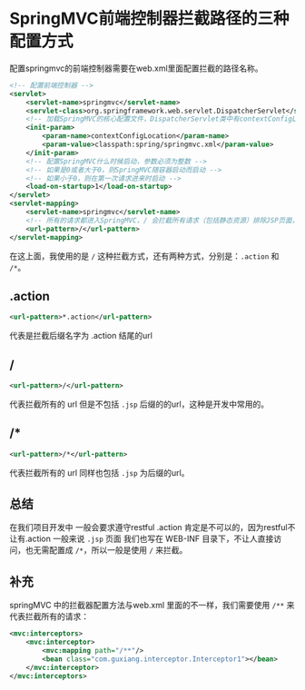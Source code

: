 # SpringMVC前端控制器拦截路径的三种配置方式

配置springmvc的前端控制器需要在web.xml里面配置拦截的路径名称。

```xml
<!-- 配置前端控制器 -->
<servlet>
	<servlet-name>springmvc</servlet-name>
	<servlet-class>org.springframework.web.servlet.DispatcherServlet</servlet-class>
	<!-- 加载SpringMVC的核心配置文件，DispatcherServlet类中有contextConfigLocation属性，不能变，默认加载WEB-INF路径下的文件 -->
	<init-param>
		<param-name>contextConfigLocation</param-name>
		<param-value>classpath:spring/springmvc.xml</param-value>
	</init-param>
	<!-- 配置SpringMVC什么时候启动，参数必须为整数 -->
	<!-- 如果是0或者大于0，则SpringMVC随容器启动而启动 -->
	<!-- 如果小于0，则在第一次请求进来时启动 -->
	<load-on-startup>1</load-on-startup>
</servlet>
<servlet-mapping>
	<servlet-name>springmvc</servlet-name>
	<!-- 所有的请求都进入SpringMVC，/ 会拦截所有请求（包括静态资源）排除JSP页面，/* 会拦截所有请求包括JSP，则JSP不能显示 -->
	<url-pattern>/</url-pattern>
</servlet-mapping>
```

在这上面，我使用的是 `/` 这种拦截方式，还有两种方式，分别是：`.action` 和 `/*`。

## .action

```xml
<url-pattern>*.action</url-pattern>
```

代表是拦截后缀名字为 .action 结尾的url

## /

```xml
<url-pattern>/</url-pattern>
```

代表拦截所有的 url 但是不包括 `.jsp` 后缀的的url，这种是开发中常用的。

## /*

```xml
<url-pattern>/*</url-pattern>
```

代表拦截所有的 url 同样也包括 `.jsp` 为后缀的url。

## 总结

在我们项目开发中 一般会要求遵守restful .action 肯定是不可以的，因为restful不让有.action 一般来说 `.jsp` 页面 我们也写在 WEB-INF 目录下，不让人直接访问，也无需配置成 `/*`，所以一般是使用 `/` 来拦截。

## 补充

springMVC 中的拦截器配置方法与web.xml 里面的不一样，我们需要使用 `/**` 来代表拦截所有的请求：

```xml
<mvc:interceptors>
	<mvc:interceptor>
		<mvc:mapping path="/**"/>
		<bean class="com.guxiang.interceptor.Interceptor1"></bean>
	</mvc:interceptor>
</mvc:interceptors>
```
